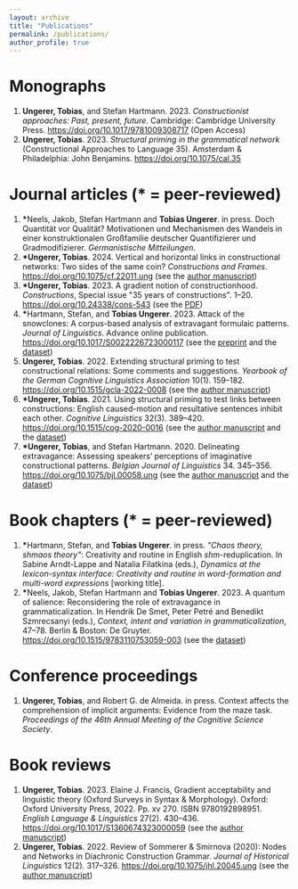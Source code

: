 ```yaml
---
layout: archive
title: "Publications"
permalink: /publications/
author_profile: true
---
```


<!---
Preprints
======
-->

Monographs
======

1. <b>Ungerer, Tobias</b>, and Stefan Hartmann. 2023. <i>Constructionist approaches: Past, present, future</i>. Cambridge: Cambridge University Press. <a href="https://doi.org/10.1017/9781009308717">https://doi.org/10.1017/9781009308717</a> (Open Access)
1. <b>Ungerer, Tobias</b>. 2023. <i>Structural priming in the grammatical network</i> (Constructional Approaches to Language 35). Amsterdam & Philadelphia: John Benjamins. <a href="https://doi.org/10.1075/cal.35">https://doi.org/10.1075/cal.35</a>

Journal articles (\* = peer-reviewed)
======

1. <b>\*</b>Neels, Jakob, Stefan Hartmann and <b>Tobias Ungerer</b>. in press. Doch Quantität vor Qualität? Motivationen und Mechanismen des Wandels in einer konstruktionalen Großfamilie deutscher Quantifizierer und Gradmodifizierer. <i>Germanistische Mitteilungen</i>.
1. <b>\*</b><b>Ungerer, Tobias</b>. 2024. Vertical and horizontal links in constructional networks: Two sides of the same coin? <i>Constructions and Frames</i>. <a href="https://doi.org/10.1075/cf.22011.ung">https://doi.org/10.1075/cf.22011.ung</a> (see the <a href="https://tungerer.github.io/files/Ungerer-2024-Vertical-and-horizontal-links.pdf">author manuscript</a>)
1. <b>\*</b><b>Ungerer, Tobias</b>. 2023. A gradient notion of constructionhood. <i>Constructions</i>, Special issue "35 years of constructions". 1&ndash;20. <a href="https://doi.org/10.24338/cons-543">https://doi.org/10.24338/cons-543</a> (see the <a href="https://tungerer.github.io/files/Ungerer-2023-Gradient-constructionhood.pdf">PDF</a>)
1. <b>\*</b>Hartmann, Stefan, and <b>Tobias Ungerer</b>. 2023. Attack of the snowclones: A corpus-based analysis of extravagant formulaic patterns. <i>Journal of Linguistics</i>. Advance online publication. <a href="https://doi.org/10.1017/S0022226723000117">https://doi.org/10.1017/S0022226723000117</a> (see the <a href="https://doi.org/10.31234/osf.io/y6a8g">preprint</a> and the <a href="https://github.com/hartmast/Attack_of_the_snowclones">dataset</a>)
1. <b>Ungerer, Tobias</b>. 2022. Extending structural priming to test constructional relations: Some comments and suggestions. <i>Yearbook of the German Cognitive Linguistics Association</i> 10(1). 159&ndash;182. <a href="https://doi.org/10.1515/gcla-2022-0008">https://doi.org/10.1515/gcla-2022-0008</a> (see the <a href="https://tungerer.github.io/files/Ungerer-2022-Extending-structural-priming.pdf">author manuscript</a>)
1. <b>\*</b><b>Ungerer, Tobias</b>. 2021. Using structural priming to test links between constructions: English caused-motion and resultative sentences inhibit each other. <i>Cognitive Linguistics</i> 32(3). 389&ndash;420. <a href="https://doi.org/10.1515/cog-2020-0016">https://doi.org/10.1515/cog-2020-0016</a> (see the <a href="https://tungerer.github.io/files/Ungerer-2021-Using-structural-priming-to-test-links.pdf">author manuscript</a> and the <a href="https://doi.org/10.18710/2YJITD">dataset</a>)
1. <b>\*</b><b>Ungerer, Tobias</b>, and Stefan Hartmann. 2020. Delineating extravagance: Assessing speakers’ perceptions of imaginative constructional patterns. <i>Belgian Journal of Linguistics</i> 34. 345&ndash;356. <a href="https://doi.org/10.1075/bjl.00058.ung">https://doi.org/10.1075/bjl.00058.ung</a> (see the <a href="https://tungerer.github.io/files/Ungerer-Hartmann-2020-Delineating-extravagance.pdf">author manuscript</a> and the <a href="https://doi.org/10.17605/OSF.IO/M4W52">dataset</a>)

Book chapters (\* = peer-reviewed)
======
1. <b>\*</b>Hartmann, Stefan, and <b>Tobias Ungerer</b>. in press. <i>"Chaos theory, shmaos theory"</i>: Creativity and routine in English <i>shm</i>-reduplication. In Sabine Arndt-Lappe and Natalia Filatkina (eds.), <i>Dynamics at the lexicon-syntax interface: Creativity and routine in word-formation and multi-word expressions</i> [working title].
1. <b>\*</b>Neels, Jakob, Stefan Hartmann and <b>Tobias Ungerer</b>. 2023. A quantum of salience: Reconsidering the role of extravagance in grammaticalization. In Hendrik De Smet, Peter Petré and Benedikt Szmrecsanyi (eds.), <i>Context, intent and variation in grammaticalization</i>, 47&ndash;78. Berlin & Boston: De Gruyter. <a href="https://doi.org/10.1515/9783110753059-003">https://doi.org/10.1515/9783110753059-003</a> (see the <a href="https://github.com/hartmast/degreemodifiers">dataset</a>)

Conference proceedings
======
1. <b>Ungerer, Tobias</b>, and Robert G. de Almeida. in press. Context affects the comprehension of implicit arguments: Evidence from the maze task. <i>Proceedings of the 46th Annual Meeting of the Cognitive Science Society</i>.

Book reviews
======
1. <b>Ungerer, Tobias</b>. 2023. Elaine J. Francis, Gradient acceptability and linguistic theory (Oxford Surveys in Syntax & Morphology). Oxford: Oxford University Press, 2022. Pp. xv 270. ISBN 9780192898951. <i>English Language & Linguistics</i> 27(2). 430&ndash;436. <a href="https://doi.org/10.1017/S1360674323000059">https://doi.org/10.1017/S1360674323000059</a> (see the <a href="https://tungerer.github.io/files/Ungerer-2023-Review-Francis-2022.pdf">author manuscript</a>)
1. <b>Ungerer, Tobias</b>. 2022. Review of Sommerer & Smirnova (2020): Nodes and Networks in Diachronic Construction Grammar. <i>Journal of Historical Linguistics</i> 12(2). 317&ndash;326. <a href="https://doi.org/10.1075/jhl.20045.ung">https://doi.org/10.1075/jhl.20045.ung</a> (see the <a href="https://tungerer.github.io/files/Ungerer-2022-Review-Sommerer-and-Smirnova-2020.pdf">author manuscript</a>)


